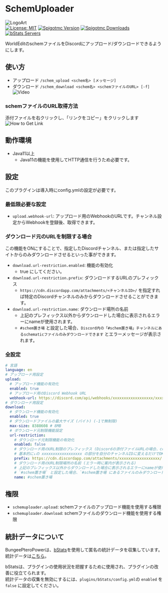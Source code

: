 # SchemUploader
![LogoArt](https://i.gyazo.com/b5b852f4e74c7d76377c7d5fb37ba17f.png)  
[![License: MIT](https://img.shields.io/github/license/Kamesuta/BungeePteroPower?label=License)](LICENSE)
[![Spigotmc Version](https://img.shields.io/spiget/version/115170?logo=spigotmc&label=Spigotmc%20Version)](https://www.spigotmc.org/resources/schemuploader-transfers-your-schematic-data-across-servers-with-discord.115170/)
[![Spigotmc Downloads](https://img.shields.io/spiget/downloads/115170?logo=spigotmc&label=Spigotmc%20Downloads)](https://www.spigotmc.org/resources/schemuploader-transfers-your-schematic-data-across-servers-with-discord.115170/)
[![bStats Servers](https://img.shields.io/bstats/servers/21061?label=bStats%20Servers)](https://bstats.org/plugin/bukkit/SchemUploader/21061)  

WorldEditのschemファイルをDiscordにアップロード/ダウンロードできるようにします。

## 使い方

- アップロード
`/schem_upload <schem名> [メッセージ]`
- ダウンロード
`/schem_download <schem名> <schemファイルのURL> [-f]`
![Video](https://i.gyazo.com/98c1e6c2565a580b6b3d1017228fb513.gif)

### schemファイルのURL取得方法
添付ファイルを右クリックし、「リンクをコピー」をクリックします  
![How to Get Link](https://i.gyazo.com/ded5a89d3618424bc29ecbf6a270bac2.png)

## 動作環境

- Java11以上
  - Java11の機能を使用してHTTP通信を行うため必要です。

## 設定

このプラグインは導入時にconfig.ymlの設定が必要です。

### 最低限必要な設定

- `upload.webhook-url`: アップロード用のWebhookのURLです。チャンネル設定からWebhookを登録後、取得できます。

### ダウンロード元のURLを制限する場合
この機能をONにすることで、指定したDiscordチャンネル、または指定したサイトからのみダウンロードさせるといった事ができます。

- `download.url-restriction.enabled`: 機能の有効化
  - true にしてください。
- `download.url-restriction.prefix`: ダウンロードするURLのプレフィックス
  - `https://cdn.discordapp.com/attachments/<チャンネルID>/` を指定すれば特定のDiscordチャンネルのみからダウンロードさせることができます。
- `download.url-restriction.name`: ダウンロード場所の名前
  - 上記のプレフィックス以外からダウンロードした場合に表示されるエラーにnameが使用されます。
  - `#schem置き場` と設定した場合、`Discord内の「#schem置き場」チャンネルにあるschematicファイルのみダウンロードできます` とエラーメッセージが表示されます。

### 全設定
```yaml
# 言語
language: en
# アップロード用設定
upload:
  # アップロード機能の有効化
  enabled: true
  # アップロード用のDiscord Webhook URL
  webhook-url: https://discord.com/api/webhooks/xxxxxxxxxxxxxxxxxx/xxxxxxxxxxxxxxxxxxxxxxxxxxxx-xxxxxxxxxxxxxxxxxxxxxxxxxxxxxxxxxxxxxxx
# ダウンロード用設定
download:
  # ダウンロード機能の有効化
  enabled: true
  # ダウンロードファイルの最大サイズ (バイト) (-1で無制限)
  max-size: 8388608 # 8MB
  # ダウンロード元制限機能設定
  url-restriction:
    # ダウンロード元制限機能の有効化
    enabled: false
    # ダウンロード用のURL制限のプレフィックス (Discordの添付ファイルURLの場合、cdn.から始まっていること、末尾に/を付けることに注意する)
    # 基本的に↓の xxxxxxxxxxxxxxxxxx の部分を自分のチャンネルIDに変えるだけでOK
    prefix: https://cdn.discordapp.com/attachments/xxxxxxxxxxxxxxxxxx/
    # ダウンロード用のURL制限場所の名前 (エラー時に案内が表示される)
    # 上記のプレフィックス以外からダウンロードした場合に表示されるエラーにnameが使用されます。
    # `#schem置き場` と設定した場合、`#schem置き場 にあるファイルのみダウンロードできます` とエラーメッセージが表示されます。
    name: #schem置き場
```

## 権限

- `schemuploader.upload`: schemファイルのアップロード機能を使用する権限
- `schemuploader.download`: schemファイルのダウンロード機能を使用する権限

## 統計データについて

BungeePteroPowerは、[bStats](https://bstats.org/)を使用して匿名の統計データを収集しています。  
統計データは[こちら](https://bstats.org/plugin/bukkit/SchemUploader/21061)。

bStatsは、プラグインの使用状況を把握するために使用され、プラグインの改善に役立てられます。  
統計データの収集を無効にするには、`plugins/bStats/config.yml`の `enabled` を `false` に設定してください。
